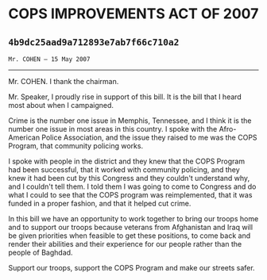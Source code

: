 # COPS IMPROVEMENTS ACT OF 2007
## `4b9dc25aad9a712893e7ab7f66c710a2`
`Mr. COHEN — 15 May 2007`

---


Mr. COHEN. I thank the chairman.

Mr. Speaker, I proudly rise in support of this bill. It is the bill 
that I heard most about when I campaigned.

Crime is the number one issue in Memphis, Tennessee, and I think it 
is the number one issue in most areas in this country. I spoke with the 
Afro-American Police Association, and the issue they raised to me was 
the COPS Program, that community policing works.

I spoke with people in the district and they knew that the COPS 
Program had been successful, that it worked with community policing, 
and they knew it had been cut by this Congress and they couldn't 
understand why, and I couldn't tell them. I told them I was going to 
come to Congress and do what I could to see that the COPS program was 
reimplemented, that it was funded in a proper fashion, and that it 
helped cut crime.

In this bill we have an opportunity to work together to bring our 
troops home and to support our troops because veterans from Afghanistan 
and Iraq will be given priorities when feasible to get these positions, 
to come back and render their abilities and their experience for our 
people rather than the people of Baghdad.

Support our troops, support the COPS Program and make our streets 
safer.